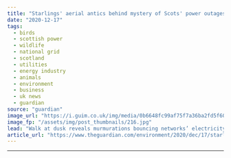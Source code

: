 ```yaml
---
title: "Starlings' aerial antics behind mystery of Scots' power outages"
date: "2020-12-17"
tags: 
  - birds
  - scottish power
  - wildlife
  - national grid
  - scotland
  - utilities
  - energy industry
  - animals
  - environment
  - business
  - uk news
  - guardian
source: "guardian"
image_url: "https://i.guim.co.uk/img/media/0b6648fc99af75f7a36ba2fd5f6092c4b1243fc8/0_232_3500_2101/master/3500.jpg?width=460&quality=85&auto=format&fit=max&s=0cca222829da8711cc8f7e696f2fb7f6"
image_fp: "/assets/img/post_thumbnails/216.jpg"
lead: "Walk at dusk reveals murmurations bouncing networks’ electricity cables and switching off the lightsThe mystery surrounding a string of unexplained power cuts across a small town in Scotland has been solved after video footage revealed the culprits –..."
article_url: "https://www.theguardian.com/environment/2020/dec/17/starlings-aerial-antics-behind-mystery-of-scots-power-outages"
---
```


---
